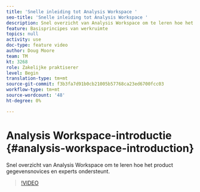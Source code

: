 ```yaml
---
title: 'Snelle inleiding tot Analysis Workspace '
seo-title: 'Snelle inleiding tot Analysis Workspace '
description: Snel overzicht van Analysis Workspace om te leren hoe het product gegevensnovices en experts ondersteunt.
feature: Basisprincipes van werkruimte
topics: null
activity: use
doc-type: feature video
author: Doug Moore
team: TM
kt: 3268
role: Zakelijke praktiserer
level: Begin
translation-type: tm+mt
source-git-commit: f3b3fa7d91b0cb21005b57768ca23ed6700fcc03
workflow-type: tm+mt
source-wordcount: '48'
ht-degree: 0%

---
```



# Analysis Workspace-introductie {#analysis-workspace-introduction}

Snel overzicht van Analysis Workspace om te leren hoe het product gegevensnovices en experts ondersteunt.

>[!VIDEO](https://video.tv.adobe.com/v/28165/?quality=12)
